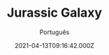 ---
id: '0ac9c0d7-44df-432c-b3c9-e166cd328a96'
type: 'movie' # Filme, Série, Anime
title: "Jurassic Galaxy"
synopsis: []
originalTitle: "Jurassic Galaxy"
date: '2021-04-13T09:16:42.000Z'
update: '2021-04-13T09:16:42.000Z'
releaseDate: '2018-08-20T03:00:00.000Z'
imdb:
  rating: '2.3' # 8.5
  id: '' # tt0470752
duration: '1h 16m'
trailer:
  urls: [
    'DgS3OT_9dPc',
  ]
tags: ['720p']
genre: ['Ação', 'Aventura', 'Ficção científica'] #
quality: 'BluRay 720p' # BluRay, WEB-DL, HDTV, WEB-DL4K, WEB-DLe
format: 'Mkv' # MKV, MP4, TS
audio: 'Inglês' # Dublado, Legendado, Dual Audio, Dub & Leg
subtitle: 'Português' # Português, inglês,
size: '1.01 GB' # 4.8 GB
audioQuality: 10
videoQuality: 10
directors: []
#  - name: 'Lana Wachowski'
#    image: ''
#  - name: 'Lilly Wachowski'
#    image: ''
cast: []
#  - name: 'Keanu Reeves'
#    image: ''
#    characterName: 'Neo'
writers: []
#  - name: ''
#    image: ''
maturityRating:
  age: '' # L , 10, 12, 14, 16, 18
  topics: [''] # Violence, Illegal drugs, Inappropriate Language, Legal Drugs, Sexual Content, Extreme Violence
###########################################
download:
  
  - url: 'magnet:?xt=urn:btih:2050DADF5420C876A320381AFA6751C76E40BD6B&dn=Jurassic.Galaxy.2018.720p.BluRay.Legendado.mkv&tr=UDP%3a%2f%2fTRACKER.ZER0DAY.TO%3a1337%2fANNOUNCE&tr=UDP%3a%2f%2fTRACKER.OPENTRACKR.ORG%3a1337%2fANNOUNCE&tr=UDP%3a%2f%2fEDDIE4.NL%3a6969%2fANNOUNCE&tr=UDP%3a%2f%2fTRACKER.COPPERSURFER.TK%3a6969%2fANNOUNCE&tr=UDP%3a%2f%2fTRACKER.LEECHERS-PARADISE.ORG%3a6969%2fANNOUNCE&tr=http%3a%2f%2fretracker.hq.ertelecom.ru%2fannounce'
    resolution: '720p' # 720p, 1080p, 4K,
    audio: 'Legendado' # Dublado, Legendado, Dual Audio
    size: '' # 4.8 GB
    quality: '' # BluRay, WEB-DL
    format: '' # MKV
images:
  cover: '/assets/movies/jurassic-galaxy.jpg'
  background: '/assets/movies/'
---